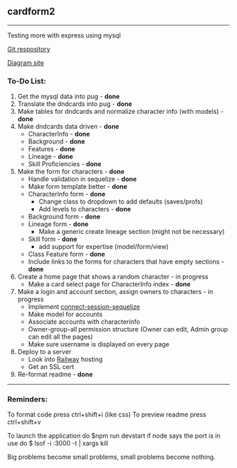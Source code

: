 ## cardform2
***

Testing more with express using mysql

[Git respository](https://github.com/ronyn0/cardform2/)

[Diagram site](https://app.diagrams.net/)

### To-Do List:
1. Get the mysql data into pug - **done**
2. Translate the dndcards into pug - **done**
3. Make tables for dndcards and normalize character info (with models) - **done**
4. Make dndcards data driven - **done**
    - CharacterInfo - **done**
    - Background - **done**
    - Features - **done**
    - Lineage - **done**
    - Skill Proficiencies - **done**
5. Make the form for characters - **done**
    - Handle validation in sequelize - **done**
    - Make form template better - **done**
    - CharacterInfo form - **done**
        - Change class to dropdown to add defaults (saves/profs)
        - Add levels to characters - **done**
    - Background form - **done**
    - Lineage form - **done**
        - Make a generic create lineage section (might not be necessary)
    - Skill form - **done**
        - add support for expertise (model/form/view)
    - Class Feature form - **done**
    - Include links to the forms for characters that have empty sections - **done**
6. Create a home page that shows a random character - in progress
    - Make a card select page for CharacterInfo index - **done**
7. Make a login and account section, assign owners to characters - in progress
    - Implement [connect-session-sequelize
](https://www.npmjs.com/package/express-mysql-session)
    - Make model for accounts
    - Associate accounts with characterinfo
    - Owner-group-all permission structure (Owner can edit, Admin group can edit all the pages)
    - Make sure username is displayed on every page
8. Deploy to a server
    - Look into [Railway](https://railway.app/) hosting
    - Get an SSL cert
9. Re-format readme - **done**

***
### Reminders: 
To format code press ctrl+shift+i (like css)
To preview readme press ctrl+shift+v

To launch the application do $npm run devstart
if node says the port is in use do $ lsof -i :3000 -t | xargs kill

Big problems become small problems, small problems become nothing.